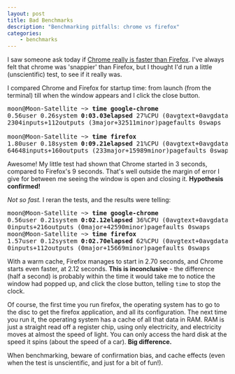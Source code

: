 ```yaml
---
layout: post
title: Bad Benchmarks
description: "Benchmarking pitfalls: chrome vs firefox"
categories:
    - benchmarks
---
```


I saw someone ask today if 
[Chrome really is faster than Firefox](http://news.ycombinator.com/item?id=1334000). 
I've always felt that chrome was 'snappier' than Firefox, but I thought I'd run
a little (unscientific) test, to see if it really was.

I compared Chrome and Firefox for startup time: from launch (from the terminal)
till when the window appears and I click the close button.

<pre>
moon@Moon-Satellite ~> <b>time google-chrome</b>
0.56user 0.26system <b>0:03.03elapsed</b> 27%CPU (0avgtext+0avgdata 246176maxresident)k
2304inputs+112outputs (3major+32511minor)pagefaults 0swaps

moon@Moon-Satellite ~> <b>time firefox</b>
1.80user 0.18system <b>0:09.21elapsed</b> 21%CPU (0avgtext+0avgdata 206864maxresident)k
64648inputs+160outputs (233major+15989minor)pagefaults 0swaps
</pre>

Awesome! My little test had shown that Chrome started in 3 seconds, compared to
Firefox's 9 seconds. That's well outside the margin of error I give for between 
me seeing the window is open and closing it. **Hypothesis confirmed!**

*Not so fast.* I reran the tests, and the results were telling:

<pre>
moon@Moon-Satellite ~> <b>time google-chrome</b>
0.56user 0.21system <b>0:02.12elapsed</b> 36%CPU (0avgtext+0avgdata 240384maxresident)k
0inputs+216outputs (0major+42590minor)pagefaults 0swaps
moon@Moon-Satellite ~> <b>time firefox</b>
1.57user 0.12system <b>0:02.70elapsed</b> 62%CPU (0avgtext+0avgdata 199936maxresident)k
0inputs+112outputs (0major+15669minor)pagefaults 0swaps
</pre>

With a warm cache, Firefox manages to start in 2.70 seconds, and Chrome starts
even faster, at 2.12 seconds. **This is inconclusive** - the difference (half a
second) is probably within the time it would take me to notice the window had
popped up, and click the close button, telling `time` to stop the clock.

Of course, the first time you run firefox, the operating system has to go to
the disc to get the firefox application, and all its configuration. The next 
time you run it, the operating system has a cache of all that data in RAM.
RAM is just a straight read off a register chip, using only electricity, and
electricity moves at almost the speed of light.  You can only access the hard
disk at the speed it spins (about the speed of a car). **Big difference.**

When benchmarking, beware of confirmation bias, and cache effects (even when
the test is unscientific, and just for a bit of fun!).
